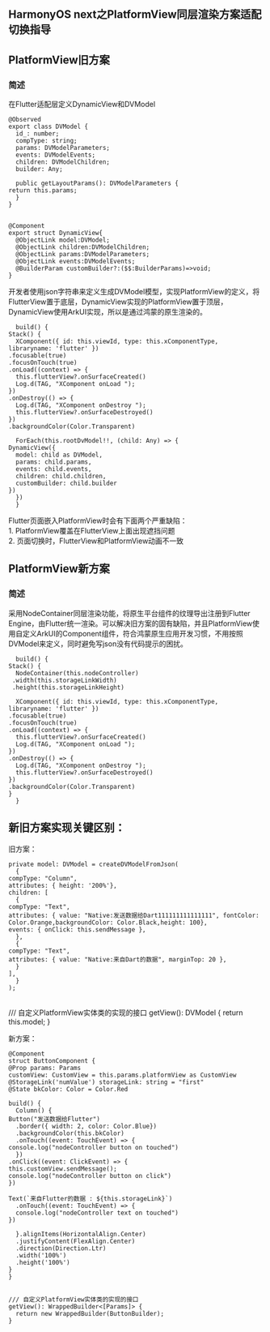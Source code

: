 ##  HarmonyOS next之PlatformView同层渲染方案适配切换指导  


## PlatformView旧方案

### 简述
在Flutter适配层定义DynamicView和DVModel

    @Observed
    export class DVModel {
      id_: number;
      compType: string;
      params: DVModelParameters;
      events: DVModelEvents;
      children: DVModelChildren;
      builder: Any;
    
      public getLayoutParams(): DVModelParameters {
    return this.params;
      }
    }


    @Component
    export struct DynamicView{
      @ObjectLink model:DVModel;
      @ObjectLink children:DVModelChildren;
      @ObjectLink params:DVModelParameters;
      @ObjectLink events:DVModelEvents;
      @BuilderParam customBuilder?:($$:BuilderParams)=>void;
    }

开发者使用json字符串来定义生成DVModel模型，实现PlatformView的定义，将FlutterView置于底层，DynamicView实现的PlatformView置于顶层，DynamicView使用ArkUI实现，所以是通过鸿蒙的原生渲染的。

      build() {
    Stack() {
      XComponent({ id: this.viewId, type: this.xComponentType, libraryname: 'flutter' })
    .focusable(true)
    .focusOnTouch(true)
    .onLoad((context) => {
      this.flutterView?.onSurfaceCreated()
      Log.d(TAG, "XComponent onLoad ");
    })
    .onDestroy(() => {
      Log.d(TAG, "XComponent onDestroy ");
      this.flutterView?.onSurfaceDestroyed()
    })
    .backgroundColor(Color.Transparent)
    
      ForEach(this.rootDvModel!!, (child: Any) => {
    DynamicView({
      model: child as DVModel,
      params: child.params,
      events: child.events,
      children: child.children,
      customBuilder: child.builder
    })
      })
      }

Flutter页面嵌入PlatformView时会有下面两个严重缺陷：  
    1. PlatformView覆盖在FlutterView上面出现遮挡问题  
    2. 页面切换时，FlutterView和PlatformView动画不一致  

  

## PlatformView新方案

### 简述
采用NodeContainer同层渲染功能，将原生平台组件的纹理导出注册到Flutter Engine，由Flutter统一渲染。可以解决旧方案的固有缺陷，并且PlatformView使用自定义ArkUI的Component组件，符合鸿蒙原生应用开发习惯，不用按照DVModel来定义，同时避免写json没有代码提示的困扰。

      build() {
    Stack() {
      NodeContainer(this.nodeController)
     .width(this.storageLinkWidth)
     .height(this.storageLinkHeight)
    
      XComponent({ id: this.viewId, type: this.xComponentType, libraryname: 'flutter' })
    .focusable(true)
    .focusOnTouch(true)
    .onLoad((context) => {
      this.flutterView?.onSurfaceCreated()
      Log.d(TAG, "XComponent onLoad ");
    })
    .onDestroy(() => {
      Log.d(TAG, "XComponent onDestroy ");
      this.flutterView?.onSurfaceDestroyed()
    })
    .backgroundColor(Color.Transparent)
    }
      }



## 新旧方案实现关键区别：
旧方案：

    private model: DVModel = createDVModelFromJson(
      {
    compType: "Column",
    attributes: { height: '200%'},
    children: [
      {
    compType: "Text",
    attributes: { value: "Native:发送数据给Dart111111111111111", fontColor: Color.Orange,backgroundColor: Color.Black,height: 100},
    events: { onClick: this.sendMessage },
      },
      {
    compType: "Text",
    attributes: { value: "Native:来自Dart的数据", marginTop: 20 },
      }
    ],
      }
    );


​    
    /// 自定义PlatformView实体类的实现的接口
    getView(): DVModel {
      return this.model;
    }

新方案： 

    @Component
    struct ButtonComponent {
    @Prop params: Params 
    customView: CustomView = this.params.platformView as CustomView
    @StorageLink('numValue') storageLink: string = "first"
    @State bkColor: Color = Color.Red
    
    build() {
      Column() {
    Button("发送数据给Flutter")
      .border({ width: 2, color: Color.Blue})
      .backgroundColor(this.bkColor)
      .onTouch((event: TouchEvent) => {
    console.log("nodeController button on touched")
      })
    .onClick((event: ClickEvent) => {
    this.customView.sendMessage();
    console.log("nodeController button on click")
    })
    
    Text(`来自Flutter的数据 : ${this.storageLink}`)
      .onTouch((event: TouchEvent) => {
      console.log("nodeController text on touched")
    })
    
      }.alignItems(HorizontalAlign.Center)
      .justifyContent(FlexAlign.Center)
      .direction(Direction.Ltr)
      .width('100%')
      .height('100%')
    }
    }


    /// 自定义PlatformView实体类的实现的接口
    getView(): WrappedBuilder<[Params]> {
      return new WrappedBuilder(ButtonBuilder);
    }
